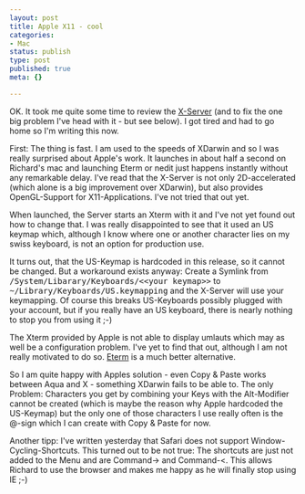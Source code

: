 ```yaml
---
layout: post
title: Apple X11 - cool
categories:
- Mac
status: publish
type: post
published: true
meta: {}

---
```

OK. It took me quite some time to review the <a href="http://www.apple.com/macosx/x11/">X-Server</a> (and to fix the one big problem I've head with it - but see below). I got tired and had to go home so I'm writing this now.

First: The thing is fast. I am used to the speeds of XDarwin and so I was really surprised about Apple's work. It launches in about half a second on Richard's mac and launching Eterm or nedit just happens instantly without any remarkable delay. I've read that the X-Server is not only 2D-accelerated (which alone is a big improvement over XDarwin), but also provides OpenGL-Support for X11-Applications. I've not tried that out yet.

When launched, the Server starts an Xterm with it and I've not yet found out how to change that. I was really disappointed to see that it used an US keymap which, although I know where one or another character lies on my swiss keyboard, is not an option for production use.

It turns out, that the US-Keymap is hardcoded in this release, so it cannot be changed. But a workaround exists anyway: Create a Symlink from <tt>/System/Libarary/Keyboards/&lt;&lt;your keymap&gt;&gt;</tt> to <tt>~/Library/Keyboards/US.keymapping</tt> and the X-Server will use your keymapping. Of course this breaks US-Keyboards possibly plugged with your account, but if you really have an US keyboard, there is nearly nothing to stop you from using it ;-)

The Xterm provided by Apple is not able to display umlauts which may as well be a configuration problem. I've yet to find that out, although I am not really motivated to do so. <a href="http://www.eterm.org/">Eterm</a> is a much better alternative.

So I am quite happy with Apples solution - even Copy &amp; Paste works between Aqua and X - something XDarwin fails to be able to. The only Problem: Characters you get by combining your Keys with the Alt-Modifier cannot be created (which is maybe the reason why Apple hardcoded the US-Keymap) but the only one of those characters I use really often is the @-sign which I can create with Copy &amp; Paste for now.

Another tipp: I've written yesterday that Safari does not support Window-Cycling-Shortcuts. This turned out to be not true: The shortcuts are just not added to the Menu and are Command-&gt; and Command-&lt;. This allows Richard to use the browser and makes me happy as he will finally stop using IE ;-)
